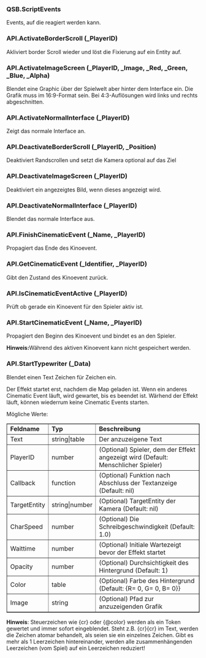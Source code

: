 ### QSB.ScriptEvents

Events, auf die reagiert werden kann.

### API.ActivateBorderScroll (_PlayerID)

Akliviert border Scroll wieder und löst die Fixierung auf ein Entity auf.

### API.ActivateImageScreen (_PlayerID, _Image, _Red, _Green, _Blue, _Alpha)

Blendet eine Graphic über der Spielwelt aber hinter dem Interface ein.
 Die Grafik muss im 16:9-Format sein. Bei 4:3-Auflösungen wird
 links und rechts abgeschnitten.


### API.ActivateNormalInterface (_PlayerID)

Zeigt das normale Interface an.

### API.DeactivateBorderScroll (_PlayerID, _Position)

Deaktiviert Randscrollen und setzt die Kamera optional auf das Ziel

### API.DeactivateImageScreen (_PlayerID)

Deaktiviert ein angezeigtes Bild, wenn dieses angezeigt wird.

### API.DeactivateNormalInterface (_PlayerID)

Blendet das normale Interface aus.

### API.FinishCinematicEvent (_Name, _PlayerID)

Propagiert das Ende des Kinoevent.

### API.GetCinematicEvent (_Identifier, _PlayerID)

Gibt den Zustand des Kinoevent zurück.

### API.IsCinematicEventActive (_PlayerID)

Prüft ob gerade ein Kinoevent für den Spieler aktiv ist.

### API.StartCinematicEvent (_Name, _PlayerID)

Propagiert den Beginn des Kinoevent und bindet es an den Spieler.

 <b>Hinweis:</b>Während des aktiven Kinoevent kann nicht gespeichert werden.


### API.StartTypewriter (_Data)

Blendet einen Text Zeichen für Zeichen ein.

 Der Effekt startet erst, nachdem die Map geladen ist. Wenn ein anderes
 Cinematic Event läuft, wird gewartet, bis es beendet ist. Wärhend der Effekt
 läuft, können wiederrum keine Cinematic Events starten.

 Mögliche Werte:
 <table border="1">
 <tr>
 <td><b>Feldname</b></td>
 <td><b>Typ</b></td>
 <td><b>Beschreibung</b></td>
 </tr>
 <tr>
 <td>Text</td>
 <td>string|table</td>
 <td>Der anzuzeigene Text</td>
 </tr>
 <tr>
 <td>PlayerID</td>
 <td>number</td>
 <td>(Optional) Spieler, dem der Effekt angezeigt wird (Default: Menschlicher Spieler)</td>
 </tr>
 <tr>
 <td>Callback</td>
 <td>function</td>
 <td>(Optional) Funktion nach Abschluss der Textanzeige (Default: nil)</td>
 </tr>
 <tr>
 <td>TargetEntity</td>
 <td>string|number</td>
 <td>(Optional) TargetEntity der Kamera (Default: nil)</td>
 </tr>
 <tr>
 <td>CharSpeed</td>
 <td>number</td>
 <td>(Optional) Die Schreibgeschwindigkeit (Default: 1.0)</td>
 </tr>
 <tr>
 <td>Waittime</td>
 <td>number</td>
 <td>(Optional) Initiale Wartezeigt bevor der Effekt startet</td>
 </tr>
 <tr>
 <td>Opacity</td>
 <td>number</td>
 <td>(Optional) Durchsichtigkeit des Hintergrund (Default: 1)</td>
 </tr>
 <tr>
 <td>Color</td>
 <td>table</td>
 <td>(Optional) Farbe des Hintergrund (Default: {R= 0, G= 0, B= 0}}</td>
 </tr>
 <tr>
 <td>Image</td>
 <td>string</td>
 <td>(Optional) Pfad zur anzuzeigenden Grafik</td>
 </tr>
 </table>

 <b>Hinweis</b>: Steuerzeichen wie {cr} oder {@color} werden als ein Token
 gewertet und immer sofort eingeblendet. Steht z.B. {cr}{cr} im Text, werden
 die Zeichen atomar behandelt, als seien sie ein einzelnes Zeichen.
 Gibt es mehr als 1 Leerzeichen hintereinander, werden alle zusammenhängenden
 Leerzeichen (vom Spiel) auf ein Leerzeichen reduziert!


